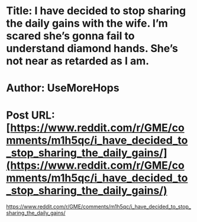# Title: I have decided to stop sharing the daily gains with the wife. I’m scared she’s gonna fail to understand diamond hands. She’s not near as retarded as I am.
# Author: UseMoreHops
# Post URL: [https://www.reddit.com/r/GME/comments/m1h5qc/i_have_decided_to_stop_sharing_the_daily_gains/](https://www.reddit.com/r/GME/comments/m1h5qc/i_have_decided_to_stop_sharing_the_daily_gains/)


https://www.reddit.com/r/GME/comments/m1h5qc/i_have_decided_to_stop_sharing_the_daily_gains/